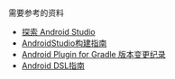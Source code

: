 # 

需要参考的资料

- [探索 Android Studio](https://developer.android.com/studio/intro)
- [AndroidStudio构建指南](https://developer.android.com/studio/build/index.html)
- [Android Plugin for Gradle 版本变更纪录](https://developer.android.com/studio/releases/gradle-plugin.html)
- [Android DSL指南](https://google.github.io/android-gradle-dsl/current/)

